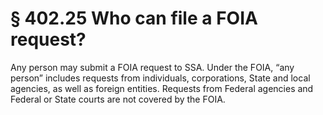 # § 402.25   Who can file a FOIA request?

Any person may submit a FOIA request to SSA. Under the FOIA, “any person” includes requests from individuals, corporations, State and local agencies, as well as foreign entities. Requests from Federal agencies and Federal or State courts are not covered by the FOIA.






